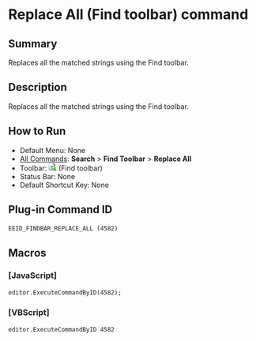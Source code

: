 # Replace All (Find toolbar) command

## Summary

Replaces all the matched strings using the Find toolbar.

## Description

Replaces all the matched strings using the Find toolbar.

## How to Run

- Default Menu: None
- [All Commands](../tools/all_commands): **Search**
\> **Find Toolbar** \> **Replace All**
- Toolbar: ![](../../images/find_replace_all.png) (Find toolbar)
- Status Bar: None
- Default Shortcut Key: None

## Plug-in Command ID

```
EEID_FINDBAR_REPLACE_ALL (4582)
```

## Macros

### \[JavaScript\]

```
editor.ExecuteCommandByID(4582);
```

### \[VBScript\]

```
editor.ExecuteCommandByID 4582
```
